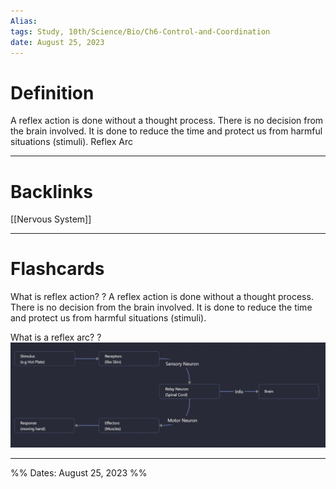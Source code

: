 ```yaml
---
Alias:
tags: Study, 10th/Science/Bio/Ch6-Control-and-Coordination
date: August 25, 2023
---
```

# Definition
A reflex action is done without a thought process. There is no decision from the brain involved. It is done to reduce the time and protect us from harmful situations (stimuli).
Reflex Arc

---
# Backlinks
[[Nervous System]]

---
# Flashcards

What is reflex action?
?
A reflex action is done without a thought process. There is no decision from the brain involved. It is done to reduce the time and protect us from harmful situations (stimuli).
<!--SR:!2024-03-18,109,240-->

What is a reflex arc?
?
![Pasted image 20230827193832.png](assets/pasted-image-20230827193832-2507560ed9b048e4bc45821274d26a67.png)
<!--SR:!2025-01-19,352,280-->

---

%%
Dates: August 25, 2023
%%